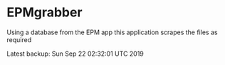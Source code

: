 # EPMgrabber
Using a database from the EPM app this application scrapes the files as required


Latest backup: Sun Sep 22 02:32:01 UTC 2019
